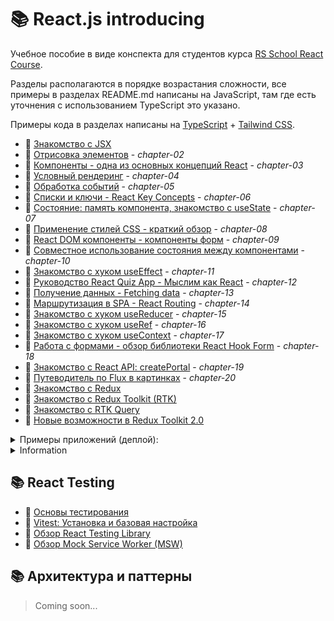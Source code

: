 # 📚 React.js introducing

Учебное пособие в виде конспекта для студентов курса [RS School React Course](https://rs.school/react).

Разделы располагаются в порядке возрастания сложности, все примеры в разделах README.md написаны на JavaScript, там где
есть уточнения с использованием TypeScript это указано.

Примеры кода в разделах написаны
на [TypeScript](https://www.typescriptlang.org/) + [Tailwind CSS](https://tailwindcss.com/).

* 📘 [Знакомство с JSX](https://github.com/shopot/react-101/tree/jsx)
* 📘 [Отрисовка элементов](https://github.com/shopot/react-101/tree/chapter-02) - _chapter-02_
* 📘 [Компоненты - одна из основных концепций React](https://github.com/shopot/react-101/tree/chapter-03) - _chapter-03_
* 📘 [Условный рендеринг](https://github.com/shopot/react-101/tree/chapter-04) - _chapter-04_
* 📘 [Обработка событий](https://github.com/shopot/react-101/tree/chapter-05) - _chapter-05_
* 📘 [Списки и ключи - React Key Concepts](https://github.com/shopot/react-101/tree/chapter-06) - _chapter-06_
* 📘 [Состояние: память компонента, знакомство с useState](https://github.com/shopot/react-101/tree/chapter-07) -
  _chapter-07_
* 📘 [Применение стилей CSS - краткий обзор](https://github.com/shopot/react-101/tree/chapter-08) - _chapter-08_
* 📘 [React DOM компоненты - компоненты форм](https://github.com/shopot/react-101/tree/chapter-09) - _chapter-09_
* 📘 [Совместное использование состояния между компонентами](https://github.com/shopot/react-101/tree/chapter-10) -
  _chapter-10_
* 📘 [Знакомство с хуком useEffect](https://github.com/shopot/react-101/tree/chapter-11) - _chapter-11_
* 📘 [Руководство React Quiz App - Мыслим как React](https://github.com/shopot/react-101/tree/chapter-12) - _chapter-12_
* 📘 [Получение данных - Fetching data](https://github.com/shopot/react-101/tree/chapter-13) - _chapter-13_
* 📘 [Маршрутизация в SPA - React Routing](https://github.com/shopot/react-101/tree/chapter-14) - _chapter-14_
* 📘 [Знакомство с хуком useReducer](https://github.com/shopot/react-101/tree/chapter-15) - _chapter-15_
* 📘 [Знакомство с хуком useRef](https://github.com/shopot/react-101/tree/chapter-16) - _chapter-16_
* 📘 [Знакомство с хуком useContext](https://github.com/shopot/react-101/tree/chapter-17) - _chapter-17_
* 📘 [Работа с формами - обзор библиотеки React Hook Form](https://github.com/shopot/react-101/tree/chapter-18) - _chapter-18_
* 📘 [Знакомство с React API: createPortal](https://github.com/shopot/react-101/tree/chapter-19) - _chapter-19_
* 📘 [Путеводитель по Flux в картинках](https://github.com/shopot/react-101/tree/chapter-20) - _chapter-20_
* 📘 [Знакомство с Redux](https://github.com/shopot/react-101/tree/redux-base) 
* 📘 [Знакомство с Redux Toolkit (RTK)](https://github.com/shopot/react-101/tree/redux-toolkit-quick)
* 📘 [Знакомство с RTK Query](https://github.com/shopot/react-101/tree/rtk-query)
* 📘 [Новые возможности в Redux Toolkit 2.0](https://github.com/shopot/react-101/tree/redux-tollkit-2)

<details>
  <summary>Примеры приложений (деплой):</summary>

- 🔗 [Приложение Todo App](https://todo-app-ab1e50.netlify.app) - [chapter-09](https://github.com/shopot/react-101/tree/chapter-09), [chapter-15](https://github.com/shopot/react-101/tree/chapter-15), [chapter-17](https://github.com/shopot/react-101/tree/chapter-17)
- 🔗 [Приложение React Roadmap (Accordion)](https://react-roadmap-ab1e50.netlify.app) - [chapter-10](https://github.com/shopot/react-101/tree/chapter-10)
- 🔗 [Приложение с примерами useEffect](https://react-use-effect-ab1e50.netlify.app) - [chapter-11](https://github.com/shopot/react-101/tree/chapter-11)
- 🔗 [Приложение React Quiz App](https://quiz-app-ab1e50.netlify.app) - [chapter-12](https://github.com/shopot/react-101/tree/chapter-12)
- 🔗 [Приложение Fetching Data](https://fetch-data-ab1e50.netlify.app) - [chapter-13](https://github.com/shopot/react-101/tree/chapter-13)
- 🔗 [Приложение с React Router](https://react-router-ab1e50.netlify.app) - [chapter-14](https://github.com/shopot/react-101/tree/chapter-14)
- 🔗 [Приложение с примерами useRef](https://react-useref-ab1e50.netlify.app) - [chapter-16](https://github.com/shopot/react-101/tree/chapter-16)
- 🔗 [Приложение с примерами React Hook Form](https://react-hook-form-ab1e50.netlify.app) - [chapter-18](https://github.com/shopot/react-101/tree/chapter-18)

</details>

<details>
  <summary>Information</summary>

Для работы с примерами кода клонируйте репозиторий

```shell
git clone https://github.com/shopot/react-101.git
cd react-101
```

Выберите раздел на который вы хотите перейти (например redux-base)

```shell
git checkout redux-base
```

Установите зависимости

```shell
npm install
```

Запустите dev-сервер

```shell
npm run dev
```

</details>

## 📚 React Testing

* 📙 [Основы тестирования](https://github.com/shopot/react-101/tree/react-testing-01)
* 📙 [Vitest: Установка и базовая настройка](https://github.com/shopot/react-101/tree/react-testing-02)
* 📙 [Обзор React Testing Library](https://github.com/shopot/react-101/tree/react-testing-03)
* 📙 [Обзор Mock Service Worker (MSW)](https://github.com/shopot/react-101/tree/react-testing-msw)

## 📚 Архитектура и паттерны

> Coming soon...
